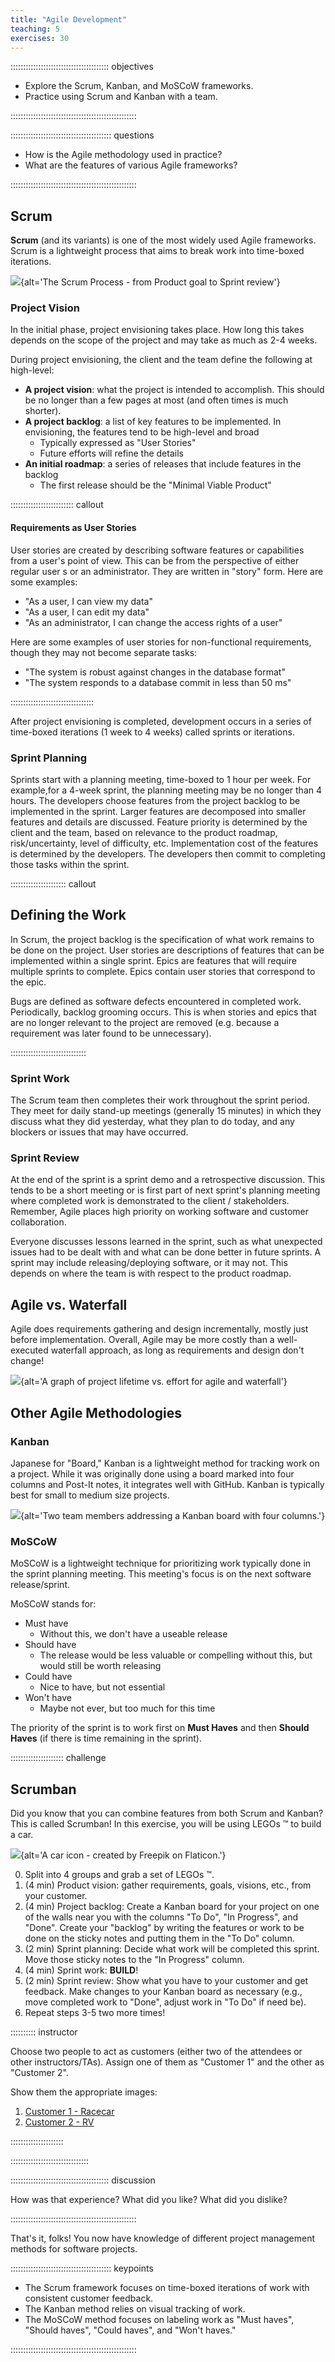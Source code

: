 ```yaml
---
title: "Agile Development"
teaching: 5
exercises: 30
---
```


::::::::::::::::::::::::::::::::::::::: objectives

- Explore the Scrum, Kanban, and MoSCoW frameworks.
- Practice using Scrum and Kanban with a team.

::::::::::::::::::::::::::::::::::::::::::::::::::

:::::::::::::::::::::::::::::::::::::::: questions

- How is the Agile methodology used in practice?
- What are the features of various Agile frameworks?

::::::::::::::::::::::::::::::::::::::::::::::::::

## Scrum

**Scrum** (and its variants) is one of the most widely used Agile frameworks.
Scrum is a lightweight process that aims to break work into time-boxed iterations.

![](fig/scrum-process.png){alt='The Scrum Process - from Product goal to Sprint review'}

### Project Vision

In the initial phase, project envisioning takes place.
How long this takes depends on the scope of the project and may take as much as 2-4 weeks.

During project envisioning, the client and the team define the following at high-level:

- **A project vision**: what the project is intended to accomplish.
  This should be no longer than a few pages at most (and often  times is much shorter).
- **A project backlog**: a list of key features to be implemented.
  In envisioning, the features tend to be high-level and broad
    - Typically expressed as "User Stories"
    - Future efforts will refine the details
- **An initial roadmap**: a series of releases that include features in the backlog 
    - The first release should be the "Minimal Viable Product"

::::::::::::::::::::::::: callout

#### Requirements as User Stories

User stories are created by describing software features or capabilities from a user's point of view.
This can be from the perspective of either regular user s or an administrator.
They are written in "story" form.
Here are some examples: 

- "As a user, I can view my data"
- "As a user, I can edit my data"
- "As an administrator, I can change the access rights of a user"

Here are some examples of user stories for non-functional requirements, though
they may not become separate tasks:

- "The system is robust against changes in the database format"
- "The system responds to a database commit in less than 50 ms"

:::::::::::::::::::::::::::::::::


After project envisioning is completed, development occurs in a series of
time-boxed iterations (1 week to 4 weeks) called sprints or iterations.

### Sprint Planning

Sprints start with a planning meeting, time-boxed to 1 hour per week. 
For example,for a 4-week sprint, the planning meeting may be no longer than 4 hours.
The developers choose features from the project backlog to be implemented in the sprint.
Larger features are decomposed into smaller features and details are discussed.
Feature priority is determined by the client and the team, based on relevance
to the product roadmap, risk/uncertainty, level of difficulty, etc.
Implementation cost of the features is determined by the developers.
The developers then commit to completing those tasks within the sprint.

:::::::::::::::::::::: callout

## Defining the Work

In Scrum, the project backlog is the specification of what work remains to be done on the project. 
User stories are descriptions of features that can be implemented within a single sprint.
Epics are features that will require multiple sprints to complete.
Epics contain user stories that correspond to the epic.

Bugs are defined as software defects encountered in completed work.
Periodically, backlog grooming occurs.
This is when stories and epics that are no longer relevant to the project are
removed (e.g. because a requirement was later found to be unnecessary).

::::::::::::::::::::::::::::::


### Sprint Work

The Scrum team then completes their work throughout the sprint period.
They meet for daily stand-up meetings (generally 15 minutes) in which they discuss
what they did yesterday, what they plan to do today, and any blockers or issues
that may have occurred.

### Sprint Review

At the end of the sprint is a sprint demo and a retrospective discussion.
This tends to be a short meeting or is first part of next sprint's planning
meeting where completed work is demonstrated to the client / stakeholders.
Remember, Agile places high priority on working software and customer collaboration.

Everyone discusses lessons learned in the sprint, such as what unexpected issues
had to be dealt with and what can be done better in future sprints.
A sprint may include releasing/deploying software, or it may not. 
This depends on where the team is with respect to the product roadmap.

## Agile vs. Waterfall

Agile does requirements gathering and design incrementally, mostly just before implementation.
Overall, Agile may be more costly than a well-executed waterfall approach, as
long as requirements and design don't change!

![](fig/agilevswaterfall.png){alt='A graph of project lifetime vs. effort for agile and waterfall'}

## Other Agile Methodologies

### Kanban

Japanese for "Board," Kanban is a lightweight method for tracking work on a project.
While it was originally done using a board marked into four columns and Post-It notes,
it integrates well with GitHub.
Kanban is typically best for small to medium size projects.

![](fig/kanban.png){alt='Two team members addressing a Kanban board with four columns.'}

### MoSCoW

MoSCoW is a lightweight technique for prioritizing work typically done in the sprint planning meeting.
This meeting's focus is on the next software release/sprint.

MoSCoW stands for: 
- Must have
    - Without this, we don't have a useable release
- Should have
    - The release would be less valuable or compelling without this, but would still be worth releasing
- Could have
    - Nice to have, but not essential
- Won't have
    - Maybe not ever, but too much for this time

The priority of the sprint is to work first on **Must Haves** and then **Should Haves** (if there
is time remaining in the sprint).

::::::::::::::::::::: challenge

## Scrumban

Did you know that you can combine features from both Scrum and Kanban? This is
called Scrumban! In this exercise, you will be using LEGOs :tm: to build a car.

![](fig/car.png){alt='A car icon - created by Freepik on Flaticon.'}

0. Split into 4 groups and grab a set of LEGOs :tm:.
1. (4 min) Product vision: gather requirements, goals, visions, etc., from your customer.
2. (4 min) Project backlog: Create a Kanban board for your project on one of the walls near you
   with the columns "To Do", "In Progress", and "Done". Create your "backlog" by writing the features
   or work to be done on the sticky notes and putting them in the "To Do" column.
3. (2 min) Sprint planning: Decide what work will be completed this sprint. Move those sticky notes
   to the "In Progress" column.
4. (4 min) Sprint work: **BUILD**!
5. (2 min) Sprint review: Show what you have to your customer and get feedback. Make changes to
    your Kanban board as necessary (e.g., move completed work to "Done", adjust work in "To Do" if
    need be).
6. Repeat steps 3-5 two more times!

:::::::::: instructor

Choose two people to act as customers (either two of the attendees or other instructors/TAs).
Assign one of them as "Customer 1" and the other as "Customer 2".

Show them the appropriate images:

1. [Customer 1 - Racecar](fig/customer1-car.jpg)
2. [Customer 2 - RV](fig/customer2-car.jpg)

:::::::::::::::::::::

:::::::::::::::::::::::::::::::

::::::::::::::::::::::::::::::::::::::: discussion

How was that experience? What did you like? What did you dislike?

::::::::::::::::::::::::::::::::::::::::::::::::::

That's it, folks! You now have knowledge of different project management methods
for software projects.

:::::::::::::::::::::::::::::::::::::::: keypoints

- The Scrum framework focuses on time-boxed iterations of work with consistent customer feedback.
- The Kanban method relies on visual tracking of work.
- The MoSCoW method focuses on labeling work as "Must haves", "Should haves", "Could haves", and "Won't haves."

::::::::::::::::::::::::::::::::::::::::::::::::::
